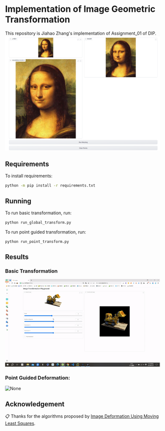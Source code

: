 # Implementation of Image Geometric Transformation
This repository is Jiahao Zhang's implementation of Assignment_01 of DIP.
![None](pic/total.png)

## Requirements

To install requirements:

```bash
python -m pip install -r requirements.txt
```

## Running
To run basic transformation, run:

```bash
python run_global_transform.py
```

To run point guided transformation, run:

```bash
python run_point_transform.py
```
## Results

### Basic Transformation
![None](pic/global.gif)

### Point Guided Deformation:
![None](pic/points.gif)

## Acknowledgement

📋 Thanks for the algorithms proposed by [Image Deformation Using Moving Least Squares](https://people.engr.tamu.edu/schaefer/research/mls.pdf).

